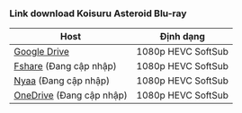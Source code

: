 ### **Link download Koisuru Asteroid Blu-ray**

| Host          | Định dạng          |
| ------------- |:------------------:|
| [Google Drive](https://drive.google.com/drive/folders/1fWktFd25yCdEiiI656JQlNqETsFNiHDR?usp=sharing)  | 1080p HEVC SoftSub |
| [Fshare]()  (Đang cập nhập)   	| 1080p HEVC SoftSub |
| [Nyaa]()    (Đang cập nhập)  | 1080p HEVC SoftSub |
| [OneDrive]()  (Đang cập nhập)    | 1080p HEVC SoftSub |
